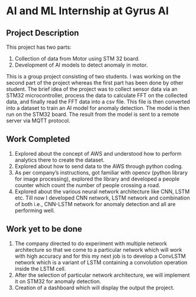 # AI and ML Internship at Gyrus AI

## Project Description
This project has two parts:
1.	Collection of data from Motor using  STM 32 board.
2.	Development of AI models to detect anomaly in motor.

This is a group project consisting of two students. I was working on the second part of the project whereas the first part has been done by other student. The brief idea of the project was to collect sensor data via an STM32 microcontroller, process the data to calculate FFT on the collected data, and finally read the FFT data into a csv file. This file is then converted into a dataset to train an AI model for anomaly detection. The model is then run on the STM32 board. The result from the model is sent to a remote server via MQTT protocol.

## Work Completed
1.	Explored about the concept of AWS and understood how to perform analytics there to create the dataset.
2.	Explored about how to send data to the AWS through python coding.
3.	As per company’s instructions, got familiar with opencv (python library for image processing), explored the library and developed a people counter which  count the number of people crossing a road.
4.	Explored about the various neural network architecture like CNN, LSTM etc. Till now I developed CNN network, LSTM network and combination of both i.e., CNN-LSTM network for anomaly detection and all are performing well.

## Work yet to be done
1.	The company directed to do experiment with multiple network architecture so that we come to a particular network which will work with high accuracy and for this my next job is to develop a ConvLSTM network which is a variant of LSTM containing a convolution operation inside the LSTM cell.
2.	After the selection of particular network architecture, we will implement it on STM32 for anomaly detection.
3.	Creation of a dashboard which will display the output the project.

